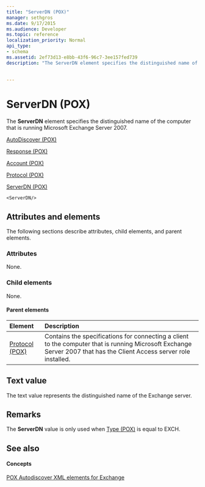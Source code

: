 ```yaml
---
title: "ServerDN (POX)"
manager: sethgros
ms.date: 9/17/2015
ms.audience: Developer
ms.topic: reference
localization_priority: Normal
api_type:
- schema
ms.assetid: 2ef73d13-e8bb-43f6-96c7-3ee157fed739
description: "The ServerDN element specifies the distinguished name of the computer that is running Microsoft Exchange Server 2007."
 
 
---
```


# ServerDN (POX)

The **ServerDN** element specifies the distinguished name of the computer that is running Microsoft Exchange Server 2007. 
  
[AutoDiscover (POX)](autodiscover-pox.md)
  
[Response (POX)](response-pox.md)
  
[Account (POX)](account-pox.md)
  
[Protocol (POX)](protocol-pox.md)
  
[ServerDN (POX)](serverdn-pox.md)
  
```
<ServerDN/>
```

## Attributes and elements

The following sections describe attributes, child elements, and parent elements.
  
### Attributes

None.
  
### Child elements

None.
  
#### Parent elements

|**Element**|**Description**|
|:-----|:-----|
|[Protocol (POX)](protocol-pox.md) <br/> |Contains the specifications for connecting a client to the computer that is running Microsoft Exchange Server 2007 that has the Client Access server role installed.  <br/> |
   
## Text value

The text value represents the distinguished name of the Exchange server.
  
## Remarks

The **ServerDN** value is only used when [Type (POX)](type-pox.md) is equal to EXCH. 
  
## See also

#### Concepts

[POX Autodiscover XML elements for Exchange](pox-autodiscover-xml-elements-for-exchange.md)


